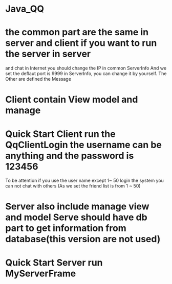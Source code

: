 # Java_QQ
# the common part are the same in server and client if you want to run the server in server 
  and chat in Internet you should change the IP in common ServerInfo 
  And we set the deflaut port is 9999 in ServerInfo, you can change it by yourself. The Other are defined the Message

# Client contain View model and manage

# Quick Start Client run the QqClientLogin the username can be anything and the password is 123456 
  To be attention if you use the user name except 1~ 50 login the system you can not chat with others 
  (As we set the friend list is from 1 ~ 50)

# Server also include manage view and model Serve should have db part to get information from database(this version are not used)

# Quick Start Server run MyServerFrame
